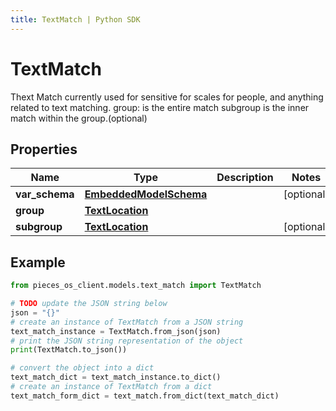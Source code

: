 ```yaml
---
title: TextMatch | Python SDK
---
```


# TextMatch

Thext Match currently used for sensitive for scales for people, and anything related to text matching.  group: is the entire match subgroup is the inner match within the group.(optional)

## Properties

Name | Type | Description | Notes
------------ | ------------- | ------------- | -------------
**var_schema** | [**EmbeddedModelSchema**](EmbeddedModelSchema) |  | [optional] 
**group** | [**TextLocation**](TextLocation) |  | 
**subgroup** | [**TextLocation**](TextLocation) |  | [optional] 

## Example

```python
from pieces_os_client.models.text_match import TextMatch

# TODO update the JSON string below
json = "{}"
# create an instance of TextMatch from a JSON string
text_match_instance = TextMatch.from_json(json)
# print the JSON string representation of the object
print(TextMatch.to_json())

# convert the object into a dict
text_match_dict = text_match_instance.to_dict()
# create an instance of TextMatch from a dict
text_match_form_dict = text_match.from_dict(text_match_dict)
```


